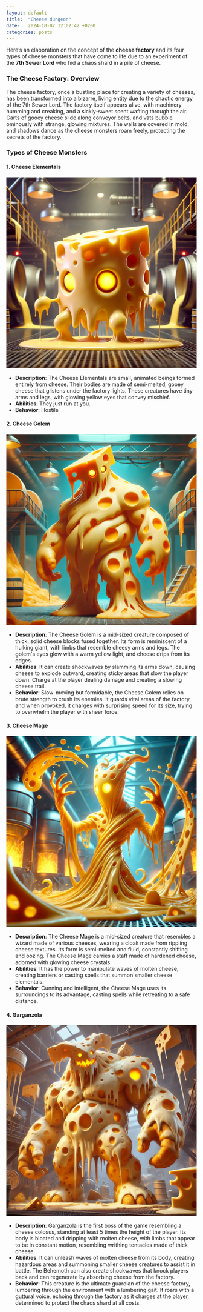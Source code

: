 ```yaml
---
layout: default
title:  "Cheese dungeon"
date:   2024-10-07 12:02:42 +0200
categories: posts
---
```


Here’s an elaboration on the concept of the **cheese factory** and its four types of cheese monsters that have come to life due to an experiment of the **7th Sewer Lord** who hid a chaos shard in a pile of cheese.

### **The Cheese Factory: Overview**
The cheese factory, once a bustling place for creating a variety of cheeses, has been transformed into a bizarre, living entity due to the chaotic energy of the 7th Sewer Lord. The factory itself appears alive, with machinery humming and creaking, and a sickly-sweet scent wafting through the air. Carts of gooey cheese slide along conveyor belts, and vats bubble ominously with strange, glowing mixtures. The walls are covered in mold, and shadows dance as the cheese monsters roam freely, protecting the secrets of the factory.

### **Types of Cheese Monsters**

#### **1. Cheese Elementals**

![martial art 4](/assets/images/DALL-E-Small-cheese.webp)

- **Description**: The Cheese Elementals are small, animated beings formed entirely from cheese. Their bodies are made of semi-melted, gooey cheese that glistens under the factory lights. These creatures have tiny arms and legs, with glowing yellow eyes that convey mischief.
- **Abilities**: They just run at you.
- **Behavior**: Hostile

#### **2. Cheese Golem**

![Engineer art 6](/assets/images/DALL-E-Big-cheese.webp)

- **Description**: The Cheese Golem is a mid-sized creature composed of thick, solid cheese blocks fused together. Its form is reminiscent of a hulking giant, with limbs that resemble cheesy arms and legs. The golem's eyes glow with a warm yellow light, and cheese drips from its edges.
- **Abilities**: It can create shockwaves by slamming its arms down, causing cheese to explode outward, creating sticky areas that slow the player down. Charge at the player dealing damage and creating a slowing cheese trail.
- **Behavior**: Slow-moving but formidable, the Cheese Golem relies on brute strength to crush its enemies. It guards vital areas of the factory, and when provoked, it charges with surprising speed for its size, trying to overwhelm the player with sheer force.

#### **3. Cheese Mage**

![Engineer art 6](/assets/images/DALL-E-Mage-cheese.webp)


- **Description**: The Cheese Mage is a mid-sized creature that resembles a wizard made of various cheeses, wearing a cloak made from rippling cheese textures. Its form is semi-melted and fluid, constantly shifting and oozing. The Cheese Mage carries a staff made of hardened cheese, adorned with glowing cheese crystals.
- **Abilities**: It has the power to manipulate waves of molten cheese, creating barriers or casting spells that summon smaller cheese elementals. 
- **Behavior**: Cunning and intelligent, the Cheese Mage uses its surroundings to its advantage, casting spells while retreating to a safe distance. 

#### **4. Garganzola**

![alt text](/assets/images/DALL-E-Garganzola.webp)

- **Description**: Garganzola is the first boss of the game resembling a cheese colosus, standing at least 5 times the height of the player. Its body is bloated and dripping with molten cheese, with limbs that appear to be in constant motion, resembling writhing tentacles made of thick cheese.
- **Abilities**: It can unleash waves of molten cheese from its body, creating hazardous areas and summoning smaller cheese creatures to assist it in battle. The Behemoth can also create shockwaves that knock players back and can regenerate by absorbing cheese from the factory.
- **Behavior**: This creature is the ultimate guardian of the cheese factory, lumbering through the environment with a lumbering gait. It roars with a guttural voice, echoing through the factory as it charges at the player, determined to protect the chaos shard at all costs.

